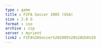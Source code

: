```yaml
---
type : game
title : FIFA Soccer 2005 (USA)
size : 2.0 G
format : iso
archive : zip
server : myrient
link2 : FIFA%20Soccer%202005%20%28USA%29
---
```


